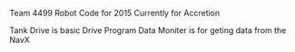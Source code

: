 Team 4499 Robot Code for 2015
Currently for Accretion

Tank Drive is basic Drive Program
Data Moniter is for geting data from the NavX
